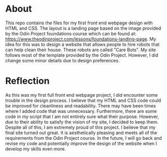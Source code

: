# About<br>
This repo contains the files for my first front end webpage design with HTML and CSS. The layout is a landing page based on the image provided by the Odin Project foundations course which can be found at: https://www.theodinproject.com/lessons/foundations-landing-page. My idea for this was to design a website that allows people to hire robots that can help clean their house. These robots are called "Care Bots". My site follows most of the template provided by the Odin Project. However, I did change some minor details due to design preferences.

# Reflection<br>
As this was my first full front end webpage project, I did encounter some trouble in the design process. I believe that my HTML and CSS code could be improved for cleanliness and readability. There may have been times where I added code that was unnecessary. Furthermore, there are some code in my script that I am not entirely sure what their purpose. However, due to their ability to satisfy the vision of my site, I decided to keep them. Despite all of this, I am extremely proud of this project. I believe that my final site turned out great. It is aesthetically pleasing and meets all of the requirements from the Odin Project course. In the future, I will go back and revise my code and potentially improve the design of the website when I develop my skills even more.
